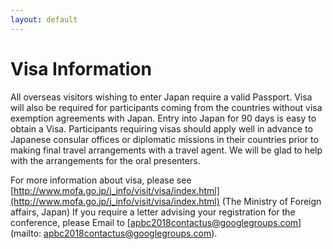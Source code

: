 ```yaml
---
layout: default
---
```

# Visa Information

All overseas visitors wishing to enter Japan require a valid Passport. Visa will also be required for participants coming from the countries without visa exemption agreements with Japan. 
Entry into Japan for 90 days is easy to obtain a Visa. Participants requiring visas should apply well in advance to Japanese consular offices or diplomatic missions in their countries prior to making final travel arrangements with a travel agent. We will be glad to help with the arrangements for the oral presenters.

For more information about visa, please see [http://www.mofa.go.jp/j_info/visit/visa/index.html](http://www.mofa.go.jp/j_info/visit/visa/index.html)
(The Ministry of Foreign affairs, Japan)
If you require a letter advising your registration for the conference, please Email to [apbc2018contactus@googlegroups.com](mailto: apbc2018contactus@googlegroups.com).


